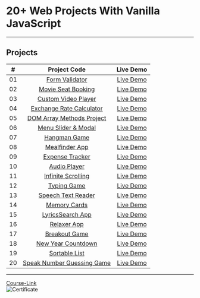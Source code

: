 # 20+ Web Projects With Vanilla JavaScript

---

## Projects

|  #  |                          Project Code                           |   Live Demo   |
| :-: | :-------------------------------------------------------------: | :-----------: |
| 01  |         [Form Validator](./Projects/01-Form-Validator/)         | [Live Demo](https://abu-ellil.github.io/20-Vanilla-JS-PROJECTS/Form-Validator/index.html) |
| 02  |     [Movie Seat Booking](./Projects/02-Movie-Seat-Booking/)     | [Live Demo](https://abu-ellil.github.io/20-Vanilla-JS-PROJECTS/Movie-Seat-Booking/index.html) |
| 03  |    [Custom Video Player](./Projects/03-Custom-Video-Player/)    | [Live Demo](https://abu-ellil.github.io/20-Vanilla-JS-PROJECTS/Video-Player/index.html) |
| 04  |    [Exchange Rate Calculator](./Projects/04-Exchange-Rate/)     | [Live Demo](https://abu-ellil.github.io/20-Vanilla-JS-PROJECTS/Currency-Exchange/index.html) |
| 05  |  [DOM Array Methods Project](./Projects/05-DOM-Array-Methods/)  | [Live Demo](https://abu-ellil.github.io/20-Vanilla-JS-PROJECTS/Dom-array-methods/index.html) |
| 06  |     [Menu Slider & Modal](./Projects/06-Modal-Menu-Slider/)     | [Live Demo](https://abu-ellil.github.io/20-Vanilla-JS-PROJECTS/LB-Modal.Menu/index.html) |
| 07  |             [Hangman Game](./Projects/07-Hangman/)              | [Live Demo](https://abu-ellil.github.io/20-Vanilla-JS-PROJECTS/Hang-Man/index.html) |
| 08  |          [Mealfinder App](./Projects/08-Meal-Finder/)           | [Live Demo](https://abu-ellil.github.io/20-Vanilla-JS-PROJECTS/Meal-finder/index.html) |
| 09  |        [Expense Tracker](./Projects/09-Expense-Tracker/)        | [Live Demo](https://abu-ellil.github.io/20-Vanilla-JS-PROJECTS/Expense-Tracker/index.html) |
| 10  |           [Audio Player](./Projects/10-Audio-Player/)           | [Live Demo](https://abu-ellil.github.io/20-Vanilla-JS-PROJECTS/Music-Player/index.html) |
| 11  |     [Infinite Scrolling](./Projects/11-Infinite-Scrolling/)     | [Live Demo](https://abu-ellil.github.io/20-Vanilla-JS-PROJECTS/Infinit-Scrolling/index.html) |
| 12  |             [Typing Game](./Projects/12-Type-Race/)             | [Live Demo](https://abu-ellil.github.io/20-Vanilla-JS-PROJECTS/TypingGame/index.html) |
| 13  |     [Speech Text Reader](./Projects/13-Speech-Text-Reader/)     | [Live Demo](https://abu-ellil.github.io/20-Vanilla-JS-PROJECTS/TextToSpeatsh/index.html) |
| 14  |           [Memory Cards](./Projects/14-Memory-Cards/)           | [Live Demo](https://abu-ellil.github.io/20-Vanilla-JS-PROJECTS/Memory-Cards/index.html) |
| 15  |        [LyricsSearch App](./Projects/15-Lyrics-Search/)         | [Live Demo](https://abu-ellil.github.io/20-Vanilla-JS-PROJECTS/LyricsSearchApp/index.html) |
| 16  |              [Relaxer App](./Projects/16-Relaxer/)              | [Live Demo](https://abu-ellil.github.io/20-Vanilla-JS-PROJECTS/RealxApp/index.html) |
| 17  |            [Breakout Game](./Projects/17-Breakout/)             | [Live Demo](https://abu-ellil.github.io/20-Vanilla-JS-PROJECTS/BreakOutGame/index.html) |
| 18  |     [New Year Countdown](./Projects/18-New-Year-Countdown/)     | [Live Demo](https://abu-ellil.github.io/20-Vanilla-JS-PROJECTS/NewYearCountDown/index.html) |
| 19  |          [Sortable List](./Projects/19-Sortable-List/)          | [Live Demo](https://abu-ellil.github.io/20-Vanilla-JS-PROJECTS/SortableList/index.html) |
| 20  | [Speak Number Guessing Game](./Projects/20-Speak-Number-Guess/) | [Live Demo](https://abu-ellil.github.io/20-Vanilla-JS-PROJECTS/SpeakNumber/index.html) |

---

[Course-Link](https://www.udemy.com/course/web-projects-with-vanilla-javascript/)<br>
![Certificate](https://github.com/Abu-ellil/Kalbonyan-Elmarsos/assets/94858304/53d2f5a2-2410-4367-ba6d-94856d9ccec8)

